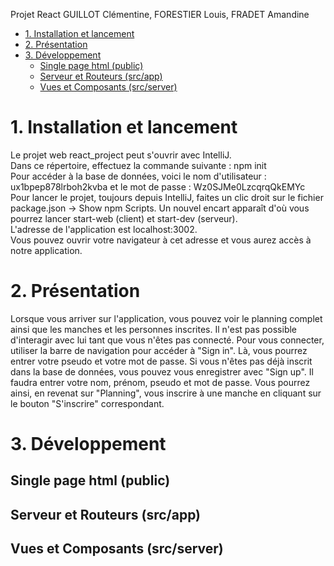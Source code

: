 Projet React
GUILLOT Clémentine, FORESTIER Louis, FRADET Amandine

- [1. Installation et lancement](#1-installation-et-lancement)
- [2. Présentation](#2-présentation)
- [3. Développement](#3-développement)
  - [Single page html (public)](#single-page-html-public)
  - [Serveur et Routeurs (src/app)](#serveur-et-routeurs-srcapp)
  - [Vues et Composants (src/server)](#vues-et-composants-srcserver)

# 1. Installation et lancement
Le projet web react_project peut s'ouvrir avec IntelliJ.   
Dans ce répertoire, effectuez la commande suivante : npm init   
Pour accéder à la base de données, voici le nom d'utilisateur : ux1bpep878lrboh2kvba et le mot de passe : Wz0SJMe0LzcqrqQkEMYc   
Pour lancer le projet, toujours depuis IntelliJ, faites un clic droit sur le fichier package.json -> Show npm Scripts. Un nouvel encart apparaît d'où vous pourrez lancer start-web (client) et start-dev (serveur).   
L'adresse de l'application est localhost:3002.   
Vous pouvez ouvrir votre navigateur à cet adresse et vous aurez accès à notre application.   

# 2. Présentation
Lorsque vous arriver sur l'application, vous pouvez voir le planning complet ainsi que les manches et les personnes inscrites. Il n'est pas possible d'interagir avec lui tant que vous n'êtes pas connecté.
Pour vous connecter, utiliser la barre de navigation pour accéder à "Sign in". Là, vous pourrez entrer votre pseudo et votre mot de passe.
Si vous n'êtes pas déjà inscrit dans la base de données, vous pouvez vous enregistrer avec "Sign up". Il faudra entrer votre nom, prénom, pseudo et mot de passe. Vous pourrez ainsi, en revenat sur "Planning", vous inscrire à une manche en cliquant sur le bouton "S'inscrire" correspondant. 

# 3. Développement

## Single page html (public)

## Serveur et Routeurs (src/app)

## Vues et Composants (src/server)
